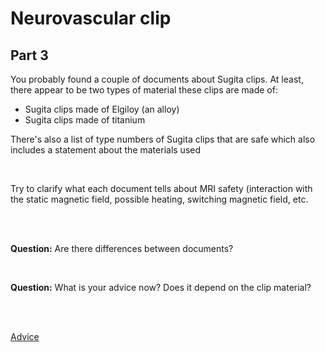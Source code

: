 # Neurovascular clip

## Part 3

You probably found a couple of documents about Sugita clips. At least, there
appear to be two types of material these clips are made of:

* Sugita clips made of Elgiloy (an alloy)
* Sugita clips made of titanium 

There's also a list of type numbers of Sugita clips that are safe which also
includes a statement about the materials used

<br>

Try to clarify what each document tells about MRI safety (interaction
with the static magnetic field, possible heating, switching magnetic field, etc.

<br>
<br>

**Question:** Are there differences between documents?

<br>

**Question:** What is your advice now? Does it depend on the clip material?

<br>
<br>

[Advice](advice.md)

